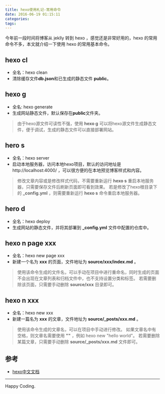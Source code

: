 ```yaml
---
title: hexo使用札记-常用命令
date: 2016-06-19 01:15:11
categories:
tags:
---
```


今年前一段时间将博客从 jeklly 转到 hexo ，感觉还是非常好用的，hexo 的常用命令不多，本文就介绍一下使用 hexo 的常用基本命令。


## hexo cl

- 全名：hexo clean
- 清除缓存文件**db.json**和已生成的静态文件 **public**。

## hexo g

- 全名: hexo generate
- 生成网站静态文件，默认保存在**public**文件夹。

> 由于hexo源文件可读性不强，使用 **hexo g** 可以将hexo源文件生成静态文件，便于调试，生成的静态文件可以直接部署网站。 

## hero s

- 全名：hexo server
- 启动本地服务器，访问本地hexo项目，默认的访问地址是 http://localhost:4000/ ，可以很方便的在本地预览博客样式和内容。

<!-- more -->

> 修改文章内容或是修改样式代码，不需要重新运行 **hexo s** 重启本地服务器，只需要保存文件后刷新页面即可看到效果。
> 若是修改了hexo根目录下的 **_config.yml** ，则需要重新运行 **hexo s** 命令重启本地服务器。 

## hero d

- 全名：hexo deploy
- 生成网站的静态文件，并将其部署到 **_config.yml** 文件中配置的仓库中。

## hexo n page xxx

- 全名：hexo new page xxx
- 新建一个名为 **xxx** 的页面，文件地址为 **source/xxx/index.md**  。

> 使用该命令生成的文件名，可以手动在项目中进行重命名，同时生成的页面不会出现在文章列表和归档文件中，也不支持设置分类和标签。
> 若需要删除该页面，只需要手动删除 **source/xxx** 目录即可。

## hexo n xxx

- 全名：hexo new xxx
- 新建一篇名为 **xxx** 的文章，文件地址为 **source/_posts/xxx.md** 。

> 使用该命令生成的文章名，可以在项目中手动进行修改。
> 如果文章名中有空格，则文章名需要使用 **""** ，例如 hexo new "hello world"。
> 若需要删除某篇文章，只需要手动删除 **source/_posts/xxx.md** 文件即可。


## 参考

- [hexo中文文档](https://hexo.io/zh-cn/docs/commands.html)


---

Happy Coding.
